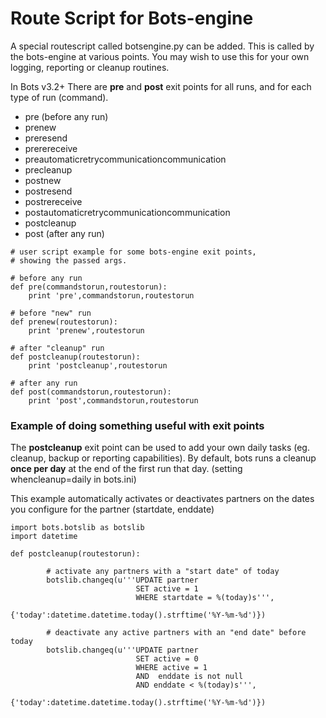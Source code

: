 # Route Script for Bots-engine #

A special routescript called botsengine.py can be added. This is called by the bots-engine at various points. You may wish to use this for your own logging, reporting or cleanup routines.

In Bots v3.2+ There are **pre** and **post** exit points for all runs, and for each type of run (command).

  * pre (before any run)
  * prenew
  * preresend
  * prerereceive
  * preautomaticretrycommunicationcommunication
  * precleanup
  * postnew
  * postresend
  * postrereceive
  * postautomaticretrycommunicationcommunication
  * postcleanup
  * post (after any run)



```
# user script example for some bots-engine exit points,
# showing the passed args.

# before any run
def pre(commandstorun,routestorun):
    print 'pre',commandstorun,routestorun

# before "new" run
def prenew(routestorun):
    print 'prenew',routestorun

# after "cleanup" run
def postcleanup(routestorun):
    print 'postcleanup',routestorun

# after any run
def post(commandstorun,routestorun):
    print 'post',commandstorun,routestorun

```

### Example of doing something useful with exit points ###

The **postcleanup** exit point can be used to add your own daily tasks (eg. cleanup, backup or reporting capabilities). By default, bots runs a cleanup **once per day** at the end of the first run that day. (setting whencleanup=daily in bots.ini)

This example automatically activates or deactivates partners on the dates you configure for the partner (startdate, enddate)

```
import bots.botslib as botslib
import datetime

def postcleanup(routestorun):

        # activate any partners with a "start date" of today
        botslib.changeq(u'''UPDATE partner
                            SET active = 1
                            WHERE startdate = %(today)s''',
                            {'today':datetime.datetime.today().strftime('%Y-%m-%d')})

        # deactivate any active partners with an "end date" before today
        botslib.changeq(u'''UPDATE partner
                            SET active = 0
                            WHERE active = 1
                            AND  enddate is not null
                            AND enddate < %(today)s''',
                            {'today':datetime.datetime.today().strftime('%Y-%m-%d')})

```